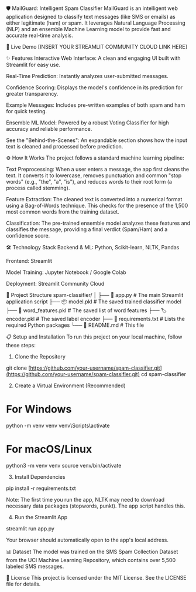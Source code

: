 🛡️ MailGuard: Intelligent Spam Classifier
MailGuard is an intelligent web application designed to classify text messages (like SMS or emails) as either legitimate (ham) or spam. It leverages Natural Language Processing (NLP) and an ensemble Machine Learning model to provide fast and accurate real-time analysis.

🚀 Live Demo
[INSERT YOUR STREAMLIT COMMUNITY CLOUD LINK HERE]

✨ Features
Interactive Web Interface: A clean and engaging UI built with Streamlit for easy use.

Real-Time Prediction: Instantly analyzes user-submitted messages.

Confidence Scoring: Displays the model's confidence in its prediction for greater transparency.

Example Messages: Includes pre-written examples of both spam and ham for quick testing.

Ensemble ML Model: Powered by a robust Voting Classifier for high accuracy and reliable performance.

See the "Behind-the-Scenes": An expandable section shows how the input text is cleaned and processed before prediction.

⚙️ How It Works
The project follows a standard machine learning pipeline:

Text Preprocessing: When a user enters a message, the app first cleans the text. It converts it to lowercase, removes punctuation and common "stop words" (e.g., "the", "a", "is"), and reduces words to their root form (a process called stemming).

Feature Extraction: The cleaned text is converted into a numerical format using a Bag-of-Words technique. This checks for the presence of the 1,500 most common words from the training dataset.

Classification: The pre-trained ensemble model analyzes these features and classifies the message, providing a final verdict (Spam/Ham) and a confidence score.

🛠️ Technology Stack
Backend & ML: Python, Scikit-learn, NLTK, Pandas

Frontend: Streamlit

Model Training: Jupyter Notebook / Google Colab

Deployment: Streamlit Community Cloud

📂 Project Structure
spam-classifier/
│
├── 📜 app.py              # The main Streamlit application script
├── 📦 model.pkl            # The saved trained classifier model
├── 📝 word_features.pkl    # The saved list of word features
├── 🏷️ encoder.pkl         # The saved label encoder
├── 📄 requirements.txt    # Lists the required Python packages
└── 📄 README.md           # This file

📋 Setup and Installation
To run this project on your local machine, follow these steps:

1. Clone the Repository

git clone [https://github.com/your-username/spam-classifier.git](https://github.com/your-username/spam-classifier.git)
cd spam-classifier

2. Create a Virtual Environment (Recommended)

# For Windows
python -m venv venv
venv\Scripts\activate

# For macOS/Linux
python3 -m venv venv
source venv/bin/activate

3. Install Dependencies

pip install -r requirements.txt

Note: The first time you run the app, NLTK may need to download necessary data packages (stopwords, punkt). The app script handles this.

4. Run the Streamlit App

streamlit run app.py

Your browser should automatically open to the app's local address.

📊 Dataset
The model was trained on the SMS Spam Collection Dataset from the UCI Machine Learning Repository, which contains over 5,500 labeled SMS messages.

📄 License
This project is licensed under the MIT License. See the LICENSE file for details.
